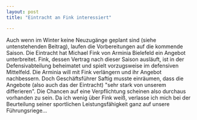```yaml
---
layout: post
title: "Eintracht an Fink interessiert"

---
```


Auch wenn im Winter keine Neuzugänge geplant sind (siehe untenstehenden Beitrag), laufen die Vorbereitungen auf die kommende Saison. Die Eintracht hat Michael Fink von Arminia Bielefeld ein Angebot unterbreitet. Fink, dessen Vertrag nach dieser Saison ausläuft, ist in der Defensivabteilung beheimatet und spielt vorzugsweise im defensiven Mittelfeld. Die Arminia will mit Fink verlängern und ihr Angebot nachbessern. Doch Geschäftsführer Saftig musste einräumen, dass die Angebote (also auch das der Eintracht) "sehr stark von unserem differieren". Die Chancen auf eine Verpflichtung scheinen also durchaus vorhanden zu sein. Da ich wenig über Fink weiß, verlasse ich mich bei der Beurteilung seiner sportlichen Leistungsfähigkeit ganz auf unsere Führungsriege...


